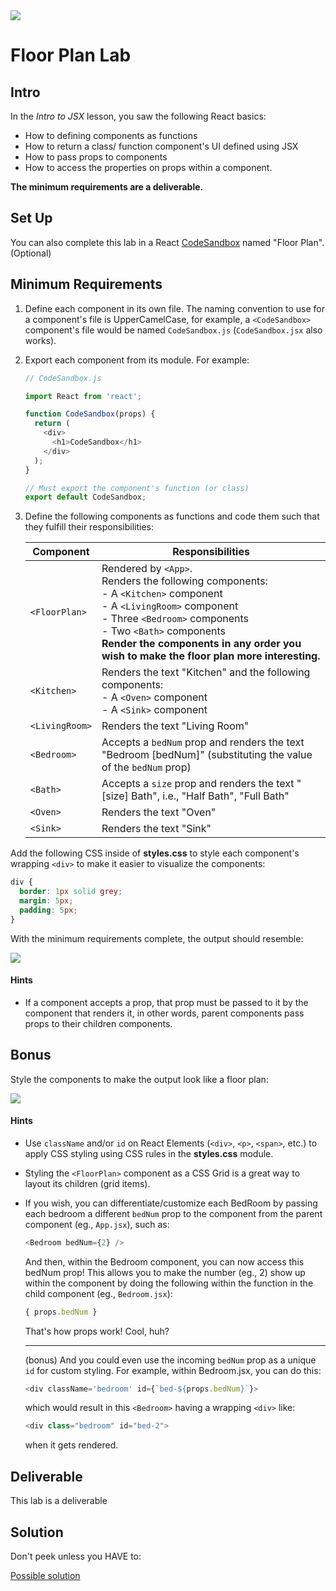 <img src="https://i.imgur.com/fx2orT2.png">

# Floor Plan Lab

## Intro

In the _Intro to JSX_ lesson, you saw the following React basics:

- How to defining components as functions
- How to return a class/ function component's UI defined using JSX
- How to pass props to components
- How to access the properties on props within a component.

**The minimum requirements are a deliverable.**

## Set Up

You can also complete this lab in a React [CodeSandbox](https://codesandbox.io) named "Floor Plan". (Optional)

## Minimum Requirements

1. Define each component in its own file. The naming convention to use for a component's file is UpperCamelCase, for example, a `<CodeSandbox>` component's file would be named `CodeSandbox.js` (`CodeSandbox.jsx` also works).

2. Export each component from its module. For example:

	```js
	// CodeSandbox.js
	
	import React from 'react';
	
	function CodeSandbox(props) {
	  return (
	    <div>
	      <h1>CodeSandbox</h1>
	    </div>
	  );
	}
	
	// Must export the component's function (or class)
	export default CodeSandbox;
	```

3. Define the following components as functions and code them such that they fulfill their responsibilities:

	| Component | Responsibilities |
	|---|---|
	| `<FloorPlan>` | Rendered by `<App>`.<br>Renders the following components:<br>- A `<Kitchen>` component<br>- A `<LivingRoom>` component<br>- Three `<Bedroom>` components<br>- Two `<Bath>` components<br>**Render the components in any order you wish to make the floor plan more interesting.** |
	| `<Kitchen>` | Renders the text "Kitchen" and the following components:<br>- A `<Oven>` component<br>- A `<Sink>` component |
	| `<LivingRoom>` | Renders the text "Living Room" |
	| `<Bedroom>` | Accepts a `bedNum` prop and renders the text "Bedroom [bedNum]" (substituting the value of the `bedNum` prop) |
	| `<Bath>` | Accepts a `size` prop and renders the text "[size] Bath", i.e., "Half Bath", "Full Bath" |
	| `<Oven>` | Renders the text "Oven" |
	| `<Sink>` | Renders the text "Sink" |

Add the following CSS inside of **styles.css** to style each component's wrapping `<div>` to make it easier to visualize the components:

```css
div {
  border: 1px solid grey;
  margin: 5px;
  padding: 5px;
}
```

With the minimum requirements complete, the output should resemble:

<img src="https://i.imgur.com/K8eVbuC.png">

#### Hints

- If a component accepts a prop, that prop must be passed to it by the component that renders it, in other words, parent components pass props to their children components.

## Bonus

Style the components to make the output look like a floor plan:

<img src="https://i.imgur.com/AHq1tCF.png">

#### Hints

- Use `className` and/or `id` on React Elements (`<div>`, `<p>`, `<span>`, etc.) to apply CSS styling using CSS rules in the **styles.css** module.

- Styling the `<FloorPlan>` component as a CSS Grid is a great way to layout its children (grid items).

- If you wish, you can differentiate/customize each BedRoom by passing each bedroom a different `bedNum` prop to the component from the parent component (eg., `App.jsx`), such as:
	
	```js
	<Bedroom bedNum={2} />
	```
	
	And then, within the Bedroom component, you can now access this bedNum prop! This allows you to make the number (eg., 2) show up within the component by doing the following within the function in the child component (eg., `Bedroom.jsx`):
	
	```js
	{ props.bedNum }
	```
	
	That's how props work! Cool, huh?
	
	<hr>
	
	(bonus) And you could even use the incoming `bedNum` prop as a unique `id` for custom styling. For example, within Bedroom.jsx, you can do this:

	```js
	<div className='bedroom' id={`bed-${props.bedNum}`}>
	```
	which would result in this `<Bedroom>` having a wrapping `<div>` like:
	
	```js
	<div class="bedroom" id="bed-2">
	```
	when it gets rendered.

## Deliverable

This lab is a deliverable

## Solution

Don't peek unless you HAVE to:

[Possible solution](https://codesandbox.io/s/mj279mk4vx?fontsize=14)

